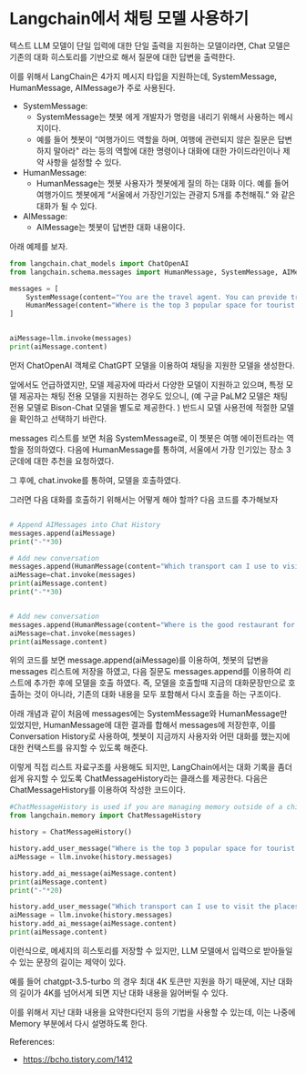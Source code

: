 # Langchain에서 채팅 모델 사용하기

텍스트 LLM 모델이 단일 입력에 대한 단일 출력을 지원하는 모델이라면, Chat 모델은 기존의 대화 히스토리를 기반으로 해서 질문에 대한 답변을 출력한다. 

이를 위해서 LangChain은 4가지 메시지 타입을 지원하는데, SystemMessage, HumanMessage, AIMessage가 주로 사용된다.
- SystemMessage: 
  - SystemMessage는 챗봇 에게 개발자가 명령을 내리기 위해서 사용하는 메시지이다. 
  - 예를 들어 쳇봇이 “여행가이드 역할을 하며, 여행에 관련되지 않은 질문은 답변하지 말아라" 라는 등의 역할에 대한 명령이나 대화에 대한 가이드라인이나 제약 사항을 설정할 수 있다.
- HumanMessage: 
  - HumanMessage는 쳇봇 사용자가 쳇봇에게 질의 하는 대화 이다. 예를 들어 여행가이드 쳇봇에게 “서울에서 가장인기있는 관광지 5개를 추천해줘.” 와 같은 대화가 될 수 있다.
- AIMessage: 
  - AIMessage는 쳇봇이 답변한 대화 내용이다.

아래 예제를 보자. 

```python
from langchain.chat_models import ChatOpenAI
from langchain.schema.messages import HumanMessage, SystemMessage, AIMessage

messages = [
    SystemMessage(content="You are the travel agent. You can provide travel itinery to the user"),
    HumanMessage(content="Where is the top 3 popular space for tourist in Seoul?"),
]


aiMessage=llm.invoke(messages)
print(aiMessage.content)
```

먼저 ChatOpenAI 객체로 ChatGPT 모델을 이용하여 채팅을 지원한 모델을 생성한다.

앞에서도 언급하였지만, 모델 제공자에 따라서 다양한 모델이 지원하고 있으며, 특정 모델 제공자는 채팅 전용 모델을 지원하는 경우도 있으니, (예 구글 PaLM2 모델은 채팅 전용 모델로 Bison-Chat 모델을 별도로 제공한다. ) 반드시 모델 사용전에 적절한 모델을 확인하고 선택하기 바란다.

messages 리스트를 보면 처음 SystemMessage로, 이 쳇봇은 여행 에이전트라는 역할을 정의하였다. 다음에 HumanMessage를 통하여, 서울에서 가장 인기있는 장소 3군데에 대한 추천을 요청하였다.

그 후에, chat.invoke를 통하여, 모델을 호출하였다.

그러면 다음 대화를 호출하기 위해서는 어떻게 해야 할까? 다음 코드를 추가해보자

```python

# Append AIMessages into Chat History
messages.append(aiMessage)
print("-"*30)

# Add new conversation
messages.append(HumanMessage(content="Which transport can I use to visit the places?"))
aiMessage=chat.invoke(messages)
print(aiMessage.content)
print("-"*30)


# Add new conversation
messages.append(HumanMessage(content="Where is the good restaurant for family near the placee?"))
aiMessage=chat.invoke(messages)
print(aiMessage.content)
```

위의 코드를 보면 message.append(aiMessage)를 이용하여, 쳇봇의 답변을 messages 리스트에 저장을 하였고, 다음 질문도 messages.append를 이용하여 리스트에 추가한 후에 모델을 호출 하였다. 즉, 모델을 호출할때 지금의 대화문장만으로 호출하는 것이 아니라, 기존의 대화 내용을 모두 포함해서 다시 호출을 하는 구조이다.

아래 개념과 같이 처음에 messages에는 SystemMessage와 HumanMessage만 있었지만, HumanMessage에 대한 결과를 합해서 messages에 저장한후, 이를 Conversation History로 사용하여, 쳇봇이 지금까지 사용자와 어떤 대화를 했는지에 대한 컨택스트를 유지할 수 있도록 해준다. 

이렇게 직접 리스트 자료구조를 사용해도 되지만, LangChain에서는 대화 기록을 좀더 쉽게 유지할 수 있도록 ChatMessageHistory라는 클래스를 제공한다. 다음은 ChatMessageHistory를 이용하여 작성한 코드이다. 

```python
#ChatMessageHistory is used if you are managing memory outside of a chian directly
from langchain.memory import ChatMessageHistory

history = ChatMessageHistory()

history.add_user_message("Where is the top 3 popular space for tourist in Seoul?")
aiMessage = llm.invoke(history.messages)

history.add_ai_message(aiMessage.content)
print(aiMessage.content)
print("-"*20)

history.add_user_message("Which transport can I use to visit the places?")
aiMessage = llm.invoke(history.messages)
history.add_ai_message(aiMessage.content)
print(aiMessage.content)
```

이런식으로, 메세지의 히스토리를 저장할 수 있지만, LLM 모델에서 입력으로 받아들일 수 있는 문장의 길이는 제약이 있다.

예를 들어 chatgpt-3.5-turbo 의 경우 최대 4K 토큰만 지원을 하기 때문에, 지난 대화의 길이가 4K를 넘어서게 되면 지난 대화 내용을 잃어버릴 수 있다.

이를 위해서 지난 대화 내용을 요약한다던지 등의 기법을 사용할 수 있는데, 이는 나중에 Memory 부분에서 다시 설명하도록 한다. 


References: 
- https://bcho.tistory.com/1412
